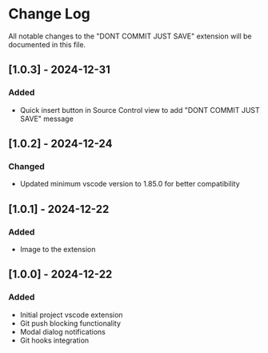 # Change Log

All notable changes to the "DONT COMMIT JUST SAVE" extension will be documented in this file.

## [1.0.3] - 2024-12-31

### Added

- Quick insert button in Source Control view to add "DONT COMMIT JUST SAVE" message

## [1.0.2] - 2024-12-24

### Changed

- Updated minimum vscode version to 1.85.0 for better compatibility

## [1.0.1] - 2024-12-22

### Added

- Image to the extension

## [1.0.0] - 2024-12-22

### Added

- Initial project vscode extension
- Git push blocking functionality
- Modal dialog notifications
- Git hooks integration
